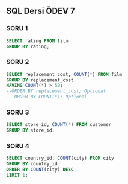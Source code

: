 ## SQL Dersi ÖDEV 7

### SORU 1 
``` SQL
SELECT rating FROM film
GROUP BY rating;
```
### SORU 2 
``` SQL
SELECT replacement_cost, COUNT(*) FROM film
GROUP BY replacement_cost
HAVING COUNT(*) > 50;
--ORDER BY replacement_cost; Optional
-- ORDER BY COUNT(*); Optional
```
### SORU 3 
``` SQL
SELECT store_id, COUNT(*) FROM customer
GROUP BY store_id;
```
### SORU 4 
``` SQL
SELECT country_id, COUNT(city) FROM city
GROUP BY country_id
ORDER BY COUNT(city) DESC
LIMIT 1;
```
